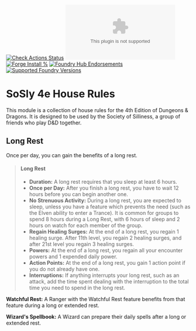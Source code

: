 [![Check Actions Status](https://github.com/SoSly/foundryvtt-4e-house-rules/workflows/checks/badge.svg)](https://github.com/SoSly/foundryvtt-4e-house-rules/actions)
[![Downloads](https://img.shields.io/github/downloads/SoSly/foundryvtt-4e-house-rules/latest/module.zip)](https://github.com/SoSly/foundryvtt-4e-house-rules/releases/latest)
[![Forge Install %](https://img.shields.io/badge/dynamic/json?label=Forge%20Installs&query=package.installs&suffix=%25&url=https%3A%2F%2Fforge-vtt.com%2Fapi%2Fbazaar%2Fpackage%2Ffate-system-extras&colorB=4aa94a)](https://forge-vtt.com/bazaar#package=fate-system-extras)
[![Foundry Hub Endorsements](https://img.shields.io/endpoint?logoColor=white&url=https%3A%2F%2Fwww.foundryvtt-hub.com%2Fwp-json%2Fhubapi%2Fv1%2Fpackage%2Ffate-system-extras%2Fshield%2Fendorsements)](https://www.foundryvtt-hub.com/package/fate-system-extras/)
[![Supported Foundry Versions](https://img.shields.io/endpoint?url=https://foundryshields.com/version?url=https://raw.githubusercontent.com/SoSly/foundryvtt-4e-house-rules/main/module.json)](https://foundryvtt.com/)

# SoSly 4e House Rules
This module is a collection of house rules for the 4th Edition of Dungeons & Dragons. It is designed to be used by the
Society of Silliness, a group of friends who play D&D together.

## Long Rest
Once per day, you can gain the benefits of a long rest.

> #### Long Rest
> - **Duration:** A long rest requires that you sleep at least 6 hours.
> - **Once per Day:** After you finish a long rest, you have to wait 12 hours before you can begin another one.
> - **No Strenuous Activity:** During a long rest, you are expected to sleep, unless you have a feature which prevents the need (such as the Elven ability to enter a Trance). It is common for groups to spend 8 hours during a Long Rest, with 6 hours of sleep and 2 hours on watch for each member of the group.
> - **Regain Healing Surges:** At the end of a long rest, you regain 1 healing surge. After 11th level, you regain 2 healing surges, and after 21st level you regain 3 healing surges.
> - **Powers:** At the end of a long rest, you regain all your encounter powers and 1 expended daily power.
> - **Action Points:** At the end of a long rest, you gain 1 action point if you do not already have one.
> - **Interruptions:** If anything interrupts your long rest, such as an attack, add the time spent dealing with the interruption to the total time you need to spend in the long rest.

**Watchful Rest:** A Ranger with the Watchful Rest feature benefits from that feature during a long or extended rest.

**Wizard's Spellbook:** A Wizard can prepare their daily spells after a long or extended rest.
